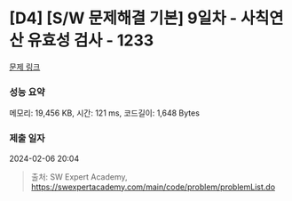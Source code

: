 # [D4] [S/W 문제해결 기본] 9일차 - 사칙연산 유효성 검사 - 1233 

[문제 링크](https://swexpertacademy.com/main/code/problem/problemDetail.do?contestProbId=AV141176AIwCFAYD) 

### 성능 요약

메모리: 19,456 KB, 시간: 121 ms, 코드길이: 1,648 Bytes

### 제출 일자

2024-02-06 20:04



> 출처: SW Expert Academy, https://swexpertacademy.com/main/code/problem/problemList.do